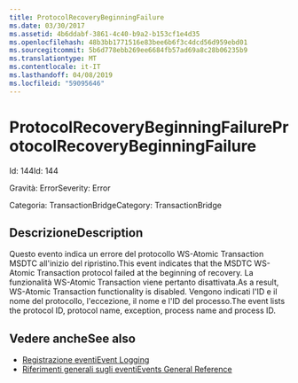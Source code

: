```yaml
---
title: ProtocolRecoveryBeginningFailure
ms.date: 03/30/2017
ms.assetid: 4b6ddabf-3861-4c40-b9a2-b153cf1e4d35
ms.openlocfilehash: 48b3bb1771516e83bee6b6f3c4dcd56d959ebd01
ms.sourcegitcommit: 5b6d778ebb269ee6684fb57ad69a8c28b06235b9
ms.translationtype: MT
ms.contentlocale: it-IT
ms.lasthandoff: 04/08/2019
ms.locfileid: "59095646"
---
```

# <a name="protocolrecoverybeginningfailure"></a><span data-ttu-id="00cf9-102">ProtocolRecoveryBeginningFailure</span><span class="sxs-lookup"><span data-stu-id="00cf9-102">ProtocolRecoveryBeginningFailure</span></span>
<span data-ttu-id="00cf9-103">Id: 144</span><span class="sxs-lookup"><span data-stu-id="00cf9-103">Id: 144</span></span>  
  
 <span data-ttu-id="00cf9-104">Gravità: Error</span><span class="sxs-lookup"><span data-stu-id="00cf9-104">Severity: Error</span></span>  
  
 <span data-ttu-id="00cf9-105">Categoria: TransactionBridge</span><span class="sxs-lookup"><span data-stu-id="00cf9-105">Category: TransactionBridge</span></span>  
  
## <a name="description"></a><span data-ttu-id="00cf9-106">Descrizione</span><span class="sxs-lookup"><span data-stu-id="00cf9-106">Description</span></span>  
 <span data-ttu-id="00cf9-107">Questo evento indica un errore del protocollo WS-Atomic Transaction MSDTC all'inizio del ripristino.</span><span class="sxs-lookup"><span data-stu-id="00cf9-107">This event indicates that the MSDTC WS-Atomic Transaction protocol failed at the beginning of recovery.</span></span> <span data-ttu-id="00cf9-108">La funzionalità WS-Atomic Transaction viene pertanto disattivata.</span><span class="sxs-lookup"><span data-stu-id="00cf9-108">As a result, WS-Atomic Transaction functionality is disabled.</span></span> <span data-ttu-id="00cf9-109">Vengono indicati l'ID e il nome del protocollo, l'eccezione, il nome e l'ID del processo.</span><span class="sxs-lookup"><span data-stu-id="00cf9-109">The event lists the protocol ID, protocol name, exception, process name and process ID.</span></span>  
  
## <a name="see-also"></a><span data-ttu-id="00cf9-110">Vedere anche</span><span class="sxs-lookup"><span data-stu-id="00cf9-110">See also</span></span>

- [<span data-ttu-id="00cf9-111">Registrazione eventi</span><span class="sxs-lookup"><span data-stu-id="00cf9-111">Event Logging</span></span>](../../../../../docs/framework/wcf/diagnostics/event-logging/index.md)
- [<span data-ttu-id="00cf9-112">Riferimenti generali sugli eventi</span><span class="sxs-lookup"><span data-stu-id="00cf9-112">Events General Reference</span></span>](../../../../../docs/framework/wcf/diagnostics/event-logging/events-general-reference.md)
